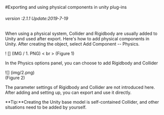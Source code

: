 #Exporting and using physical components in unity plug-ins

###### *version :2.1.1   Update:2019-7-19*

When using a physical system, Collider and Rigidbody are usually added to Unity and used after export. Here's how to add physical components in Unity. After creating the object, select Add Component -- Physics.

! [] (IMG / 1. PNG) < br > (Figure 1)

In the Physics options panel, you can choose to add Rigidbody and Collider

![] (img/2.png)<br> (Figure 2)

The parameter settings of Rigidbody and Collider are not introduced here. After adding and setting up, you can export and use it directly.

**Tip:**Creating the Unity base model is self-contained Collider, and other situations need to be added by yourself.


